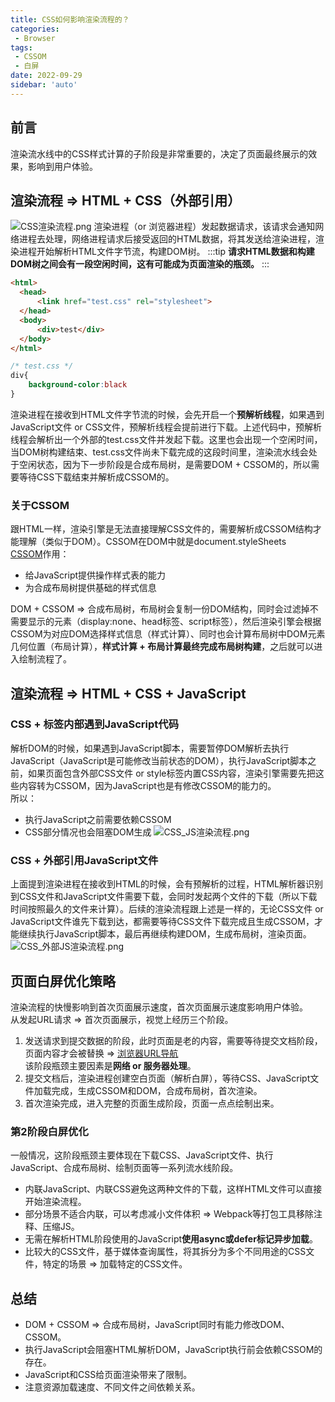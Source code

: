 ```yaml
---
title: CSS如何影响渲染流程的？
categories:
 - Browser
tags:
 - CSSOM
 - 白屏
date: 2022-09-29
sidebar: 'auto'
---
```


## 前言
渲染流水线中的CSS样式计算的子阶段是非常重要的，决定了页面最终展示的效果，影响到用户体验。

## 渲染流程 => HTML + CSS（外部引用）
![CSS渲染流程.png](https://s2.loli.net/2022/09/29/KnudzTtSg9f4cE8.png)
渲染进程（or 浏览器进程）发起数据请求，该请求会通知网络进程去处理，网络进程请求后接受返回的HTML数据，将其发送给渲染进程，渲染进程开始解析HTML文件字节流，构建DOM树。
:::tip
**请求HTML数据和构建DOM树之间会有一段空闲时间，这有可能成为页面渲染的瓶颈。**
:::
```html
<html>
  <head>
      <link href="test.css" rel="stylesheet">
  </head>
  <body>
      <div>test</div>
  </body>
</html>
```
```css
/* test.css */
div{ 
    background-color:black
}
```
渲染进程在接收到HTML文件字节流的时候，会先开启一个**预解析线程**，如果遇到JavaScript文件 or CSS文件，预解析线程会提前进行下载。上述代码中，预解析线程会解析出一个外部的test.css文件并发起下载。这里也会出现一个空闲时间，当DOM树构建结束、test.css文件尚未下载完成的这段时间里，渲染流水线会处于空闲状态，因为下一步阶段是合成布局树，是需要DOM + CSSOM的，所以需要等待CSS下载结束并解析成CSSOM的。

### 关于CSSOM
跟HTML一样，渲染引擎是无法直接理解CSS文件的，需要解析成CSSOM结构才能理解（类似于DOM）。CSSOM在DOM中就是document.styleSheets<br/>
[CSSOM](https://developer.mozilla.org/zh-CN/docs/Glossary/CSSOM)作用：
* 给JavaScript提供操作样式表的能力
* 为合成布局树提供基础的样式信息

DOM + CSSOM => 合成布局树，布局树会复制一份DOM结构，同时会过滤掉不需要显示的元素（display:none、head标签、script标签），然后渲染引擎会根据CSSOM为对应DOM选择样式信息（样式计算）、同时也会计算布局树中DOM元素几何位置（布局计算），**样式计算 + 布局计算最终完成布局树构建**，之后就可以进入绘制流程了。

## 渲染流程 => HTML + CSS + JavaScript

### CSS + 标签内部遇到JavaScript代码
解析DOM的时候，如果遇到JavaScript脚本，需要暂停DOM解析去执行JavaScript（JavaScript是可能修改当前状态的DOM），执行JavaScript脚本之前，如果页面包含外部CSS文件 or style标签内置CSS内容，渲染引擎需要先把这些内容转为CSSOM，因为JavaScript也是有修改CSSOM的能力的。<br/>
所以：
* 执行JavaScript之前需要依赖CSSOM
* CSS部分情况也会阻塞DOM生成
![CSS_JS渲染流程.png](https://s2.loli.net/2022/09/29/EZ5VNxYOg8DrLtJ.png)

### CSS + 外部引用JavaScript文件
上面提到渲染进程在接收到HTML的时候，会有预解析的过程，HTML解析器识别到CSS文件和JavaScript文件需要下载，会同时发起两个文件的下载（所以下载时间按照最久的文件来计算）。后续的渲染流程跟上述是一样的，无论CSS文件 or JavaScript文件谁先下载到达，都需要等待CSS文件下载完成且生成CSSOM，才能继续执行JavaScript脚本，最后再继续构建DOM，生成布局树，渲染页面。
![CSS_外部JS渲染流程.png](https://s2.loli.net/2022/09/29/RBN53gArMXI2pmJ.png)

## 页面白屏优化策略
渲染流程的快慢影响到首次页面展示速度，首次页面展示速度影响用户体验。<br/>
从发起URL请求 => 首次页面展示，视觉上经历三个阶段。
1. 发送请求到提交数据的阶段，此时页面是老的内容，需要等待提交文档阶段，页面内容才会被替换 => [浏览器URL导航](./what-happen-input-url.html)<br/>
    该阶段瓶颈主要因素是**网络 or 服务器处理**。
2. 提交文档后，渲染进程创建空白页面（解析白屏），等待CSS、JavaScript文件加载完成，生成CSSOM和DOM，合成布局树，首次渲染。<br/> 
3. 首次渲染完成，进入完整的页面生成阶段，页面一点点绘制出来。

### 第2阶段白屏优化
一般情况，这阶段瓶颈主要体现在下载CSS、JavaScript文件、执行JavaScript、合成布局树、绘制页面等一系列流水线阶段。
* 内联JavaScript、内联CSS避免这两种文件的下载，这样HTML文件可以直接开始渲染流程。
* 部分场景不适合内联，可以考虑减小文件体积 => Webpack等打包工具移除注释、压缩JS。
* 无需在解析HTML阶段使用的JavaScript**使用async或defer标记异步加载**。
* 比较大的CSS文件，基于媒体查询属性，将其拆分为多个不同用途的CSS文件，特定的场景 => 加载特定的CSS文件。

## 总结
* DOM + CSSOM => 合成布局树，JavaScript同时有能力修改DOM、CSSOM。
* 执行JavaScript会阻塞HTML解析DOM，JavaScript执行前会依赖CSSOM的存在。
* JavaScript和CSS给页面渲染带来了限制。
* 注意资源加载速度、不同文件之间依赖关系。